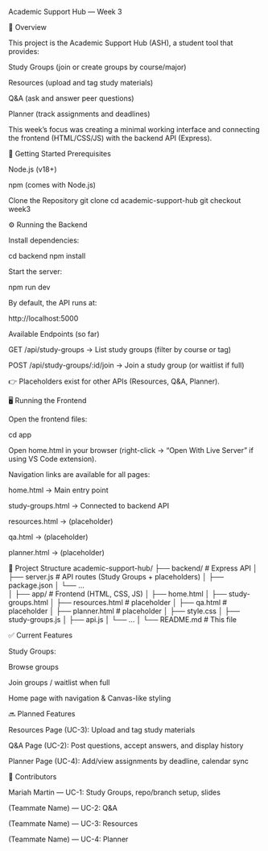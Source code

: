 Academic Support Hub — Week 3

📌 Overview

This project is the Academic Support Hub (ASH), a student tool that provides:

Study Groups (join or create groups by course/major)

Resources (upload and tag study materials)

Q&A (ask and answer peer questions)

Planner (track assignments and deadlines)

This week’s focus was creating a minimal working interface and connecting the frontend (HTML/CSS/JS) with the backend API (Express).


🚀 Getting Started
Prerequisites

Node.js
 (v18+)

npm (comes with Node.js)

Clone the Repository
git clone <repo-url>
cd academic-support-hub
git checkout week3

⚙️ Running the Backend

Install dependencies:

cd backend
npm install


Start the server:

npm run dev


By default, the API runs at:

http://localhost:5000

Available Endpoints (so far)

GET /api/study-groups → List study groups (filter by course or tag)

POST /api/study-groups/:id/join → Join a study group (or waitlist if full)

👉 Placeholders exist for other APIs (Resources, Q&A, Planner).


🖥️ Running the Frontend

Open the frontend files:

cd app


Open home.html in your browser (right-click → “Open With Live Server” if using VS Code extension).

Navigation links are available for all pages:

home.html → Main entry point

study-groups.html → Connected to backend API

resources.html → (placeholder)

qa.html → (placeholder)

planner.html → (placeholder)


📂 Project Structure
academic-support-hub/
├── backend/              # Express API
│   ├── server.js         # API routes (Study Groups + placeholders)
│   ├── package.json
│   └── ...               
│
├── app/                  # Frontend (HTML, CSS, JS)
│   ├── home.html
│   ├── study-groups.html
│   ├── resources.html    # placeholder
│   ├── qa.html           # placeholder
│   ├── planner.html      # placeholder
│   ├── style.css
│   ├── study-groups.js
│   ├── api.js
│   └── ...
│
└── README.md             # This file


✅ Current Features

Study Groups:

Browse groups

Join groups / waitlist when full

Home page with navigation & Canvas-like styling


🔜 Planned Features

Resources Page (UC-3): Upload and tag study materials

Q&A Page (UC-2): Post questions, accept answers, and display history

Planner Page (UC-4): Add/view assignments by deadline, calendar sync


👥 Contributors

Mariah Martin — UC-1: Study Groups, repo/branch setup, slides

(Teammate Name) — UC-2: Q&A

(Teammate Name) — UC-3: Resources

(Teammate Name) — UC-4: Planner
